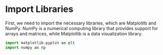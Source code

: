 # Import Libraries

First, we need to import the necessary libraries, which are Matplotlib and NumPy. NumPy is a numerical computing library that provides support for arrays and matrices, while Matplotlib is a data visualization library.

```python
import matplotlib.pyplot as plt
import numpy as np
```
